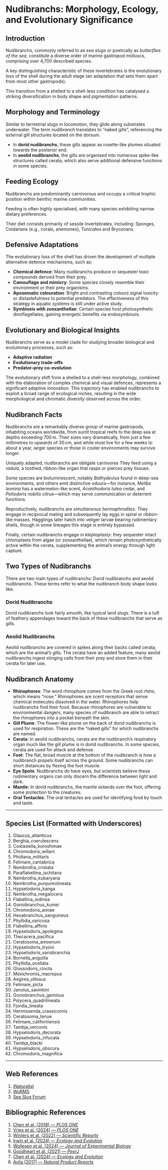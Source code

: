 
# Nudibranchs: Morphology, Ecology, and Evolutionary Significance

## Introduction

Nudibranchs, commonly referred to as *sea slugs* or poetically as *butterflies of the sea*, constitute a diverse order of marine gastropod molluscs, comprising over 4,700 described species. 

A key distinguishing characteristic of these invertebrates is the evolutionary loss of the shell during the adult stage (an adaptation that sets them apart from most other gastropods).

This transition from a shelled to a shell-less condition has catalysed a striking diversification in body shape and pigmentation patterns.

## Morphology and Terminology

Similar to terrestrial slugs in locomotion, they glide along substrates underwater. The term *nudibranch* translates to “naked gills”, referencing the external gill structures located on the dorsum. 

- In **dorid nudibranchs**, these gills appear as rosette-like plumes situated towards the posterior end.
- In **aeolid nudibranchs**, the gills are organised into numerous spike-like structures called cerata, which also serve additional defensive functions in some species.

## Feeding Ecology

Nudibranchs are predominantly carnivorous and occupy a critical trophic position within benthic marine communities. 

Feeding is often highly specialised, with many species exhibiting narrow dietary preferences.

Their diet consists primarily of sessile invertebrates, including: Sponges, Cnidarians (e.g., corals, anemones), Tunicates and Bryozoans.

## Defensive Adaptations

The evolutionary loss of the shell has driven the development of multiple alternative defence mechanisms, such as:

- **Chemical defence**: Many nudibranchs produce or sequester toxic compounds derived from their prey.
- **Camouflage and mimicry**: Some species closely resemble their environment or their prey organisms.
- **Aposematic colouration**: Bright and contrasting colours signal toxicity or distastefulness to potential predators. The effectiveness of this strategy in aquatic systems is still under active study.
- **Symbiosis with zooxanthellae**: Certain species host photosynthetic dinoflagellates, gaining energetic benefits via endosymbiosis.

## Evolutionary and Biological Insights

Nudibranchs serve as a model clade for studying broader biological and evolutionary processes, such as:

- **Adaptive radiation**  
- **Evolutionary trade-offs**  
- **Predator–prey co-evolution**  

The evolutionary shift from a shelled to a shell-less morphology, combined with the elaboration of complex chemical and visual defences, represents a significant adaptive innovation. This trajectory has enabled nudibranchs to exploit a broad range of ecological niches, resulting in the wide morphological and chromatic diversity observed across the order.

## Nudibranch Facts

Nudibranchs are a remarkably diverse group of marine gastropods, inhabiting oceans worldwide, from sunlit tropical reefs to the deep sea at depths exceeding 700 m. Their sizes vary dramatically, from just a few millimetres to upwards of 30 cm, and while most live for a few weeks to about a year, larger species or those in cooler environments may survive longer.

Uniquely adapted, nudibranchs are obligate carnivores They feed using a *radula*, a toothed, ribbon-like organ that rasps or pierces prey tissues.

Some species are bioluminescent, notably *Bathydevius* found in deep-sea environments, and others emit distinctive odours—for instance, *Melibe leonina* has a watermelon-like scent, *Acanthodoris lutea* cedar, and *Peltodoris nobilis* citrus—which may serve communication or deterrent functions.

Reproductively, nudibranchs are *simultaneous hermaphrodites*. They engage in reciprocal mating and subsequently lay eggs in spiral or ribbon-like masses. Hägglings later hatch into veliger larvae bearing rudimentary shells, though in some lineages this stage is entirely bypassed.

Finally, certain nudibranchs engage in *kleptoplasty*: they sequester intact chloroplasts from algae (or zooxanthellae), which remain photosynthetically active within the cerata, supplementing the animal’s energy through light capture.

## Two Types of Nudibranchs

There are two main types of nudibranchs: Dorid nudibranchs and aeolid nudibranchs. These terms refer to what the nudibranch body shape looks like.

### Dorid Nudibranchs

Dorid nudibranchs look fairly smooth, like typical land slugs. There is a tuft of feathery appendages toward the back of these nudibranchs that serve as gills.

### Aeolid Nudibranchs

Aeolid nudibranchs are covered in spikes along their backs called cerata, which are the animal’s gills. The cerata have an added feature, many aeolid nudibranchs ingest stinging cells from their prey and store them in their cerata for later use.

## Nudibranch Anatomy

- **Rhinophores**: The word rhinophore comes from the Greek root *rhino*, which means “nose.” Rhinophores are scent receptors that sense chemical molecules dissolved in the water. Rhinophores help nudibranchs find their food. Because rhinophores are vulnerable to environmental dangers, many species of nudibranch are able to retract the rhinophores into a pocket beneath the skin.
- **Gill Plume**: The flower-like plume on the back of dorid nudibranchs is used for respiration. These are the “naked gills” for which nudibranchs are named.
- **Cerata**: In aeolid nudibranchs, cerata are the nudibranch’s respiratory organ much like the gill plume is in dorid nudibranchs. In some species, cerata are used for attack and defense.
- **Foot**: The flat, broad muscle at the bottom of the nudibranch is how a nudibranch propels itself across the ground. Some nudibranchs can short distances by flexing the foot muscle.
- **Eye Spots**: Nudibranchs do have eyes, but scientists believe these rudimentary organs can only discern the difference between light and dark.
- **Mantle**: In dorid nudibranchs, the mantle extends over the foot, offering some protection to the creatures.
- **Oral Tentacles**: The oral tentacles are used for identifying food by touch and taste.

---

## Species List (Formatted with Underscores)

1. Glaucus_atlanticus  
2. Berghia_coerulescens  
3. Costasiella_kuroshimae  
4. Chromodoris_willani  
5. Phidiana_militaris  
6. Felimare_cantabrica  
7. Nembrotha_cristata  
8. Paraflabellina_ischitana  
9. Nembrotha_kubaryana  
10. Nembrotha_purpureolineata  
11. Hypselodoris_kanga  
12. Nembrotha_megalocera  
13. Flabellina_iodinea  
14. Goniobranchus_kuniei  
15. Chromodoris_annae  
16. Hexabranchus_sanguineus  
17. Phyllidia_varicosa  
18. Flabellina_affinis  
19. Hypselodoris_apolegma  
20. Thecacera_pacifica  
21. Ceratosoma_amoenum  
22. Hypselodoris_tryoni  
23. Hypselodoris_variobranchia  
24. Bornella_anguilla  
25. Phyllidia_ocellata  
26. Glossodoris_cincta  
27. Mexichromis_macropus  
28. Aegires_villosus  
29. Felimare_picta  
30. Janolus_savinkini  
31. Goniobranchus_geminus  
32. Polycera_quadrilineata  
33. Fjordia_lineata  
34. Hermissenda_crassicornis  
35. Ceratosoma_tenue  
36. Felimare_californiensis  
37. Tambja_verconis  
38. Hypselodoris_decorata  
39. Hypselodoris_infucata  
40. Tambja_blacki  
41. Hypselodoris_obscura  
42. Chromodoris_magnifica

---

## Web References

1. [iNaturalist](https://www.inaturalist.org/)
2. [WoRMS](https://www.marinespecies.org/)
2. [Sea Slug Forum](http://www.seaslugforum.net/)

## Bibliographic References

1. [Chen et al. (2018) — *PLOS ONE*](https://doi.org/10.1371/journal.pone.0192177)  
2. [Vries et al. (2024) — *PLOS ONE*](https://doi.org/10.1371/journal.pone.0317704)  
3. [Winters et al. (2022) — *Scientific Reports*](https://doi.org/10.1038/s41598-022-23400-9)  
4. [Irwin et al. (2024) — *Ecology and Evolution*](https://doi.org/10.1002/ece3.10676)  
5. [Wollesen et al. (2024) — *Journal of Experimental Biology*](https://doi.org/10.1242/jeb.245213)  
6. [Goodheart et al. (2021) — *PeerJ*](https://doi.org/10.7717/peerj.10525)  
7. [Chen et al. (2024) — *Ecology and Evolution*](https://doi.org/10.1002/ece3.11014)  
8. [Avila (2017) — *Natural Product Reports*](https://doi.org/10.1039/C7NP00041C)
